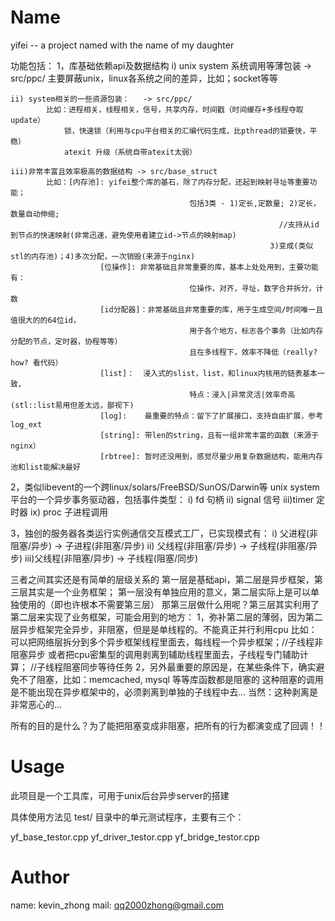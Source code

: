 Name
====

yifei -- a project named with the name of my daughter

功能包括：
1，库基础依赖api及数据结构
	i)  unix system 系统调用等薄包装 -> src/ppc/
			主要屏蔽unix，linux各系统之间的差异，比如；socket等等
			
	ii) system相关的一些资源包装：   -> src/ppc/
			比如：进程相关，线程相关，信号，共享内存，时间戳（时间缓存+多线程夺取update）
				锁，快速锁（利用与cpu平台相关的汇编代码生成，比pthread的锁要快，平稳）
				atexit 升级（系统自带atexit太弱）
				
	iii)非常丰富且效率极高的数据结构 -> src/base_struct
			比如：[内存池]: yifei整个库的基石，除了内存分配，还起到映射寻址等重要功能；
											包括3类 - 1)定长,定数量; 2)定长，数量自动伸缩; 
																//支持从id到节点的快速映射(非常迅速，避免使用者建立id->节点的映射map)
															  3)变成(类似stl的内存池)；4)多次分配，一次销毁(来源于nginx)
						[位操作]: 非常基础且非常重要的库，基本上处处用到，主要功能有：
											位操作，对齐，寻址，数字合并拆分，计数
						[id分配器]：非常基础且非常重要的库，用于生成空间/时间唯一且值很大的的64位id，
											用于各个地方，标志各个事务（比如内存分配的节点，定时器，协程等等）
											且在多线程下，效率不降低（really? how? 看代码）
						[list]：  浸入式的slist，list，和linux内核用的链表基本一致，
											特点：浸入|异常灵活|效率奇高(stl::list易用但差太远，鄙视下)
						[log]:    最重要的特点：留下了扩展接口，支持自由扩展，参考 log_ext
						[string]: 带len的string，且有一组非常丰富的函数（来源于nginx）
						[rbtree]: 暂时还没用到，感觉尽量少用复杂数据结构，能用内存池和list能解决最好
						
			

2，类似libevent的一个跨linux/solars/FreeBSD/SunOS/Darwin等
	 unix system平台的一个异步事务驱动器，包括事件类型：
	 	i)	fd 句柄
	 	ii)	signal 信号
	 	iii)timer 定时器
	 	ix)	proc 子进程调用
	 	
3，独创的服务器各类运行实例通信交互模式工厂，已实现模式有：
		i)	父进程(非阻塞/异步) -> 子进程(非阻塞/异步)
		ii) 父线程(非阻塞/异步) -> 子线程(非阻塞/异步)
		iii)父线程(非阻塞/异步) -> 子线程(阻塞/同步)
		
三者之间其实还是有简单的层级关系的
第一层是基础api，第二层是异步框架，第三层其实是一个业务框架；
第一层没有单独应用的意义，第二层实际上是可以单独使用的（即也许根本不需要第三层）
那第三层做什么用呢？第三层其实利用了第二层来实现了业务框架，可能会用到的地方：
1，弥补第二层的薄弱，因为第二层异步框架完全异步，非阻塞，但是是单线程的。不能真正并行利用cpu
	比如：可以把网络层拆分到多个异步框架线程里面去，每线程一个异步框架；//子线程非阻塞异步
			或者把cpu密集型的调用剥离到辅助线程里面去，子线程专门辅助计算； //子线程阻塞同步等待任务
2，另外最重要的原因是，在某些条件下，确实避免不了阻塞，比如：memcached, mysql 等等库函数都是阻塞的
	这种阻塞的调用是不能出现在异步框架中的，必须剥离到单独的子线程中去...
	当然：这种剥离是非常恶心的...
	
所有的目的是什么？为了能把阻塞变成非阻塞，把所有的行为都演变成了回调！！

		
Usage
====
此项目是一个工具库，可用于unix后台异步server的搭建

具体使用方法见 test/ 目录中的单元测试程序，主要有三个：

yf_base_testor.cpp
yf_driver_testor.cpp
yf_bridge_testor.cpp


Author
======

name: kevin_zhong
mail: qq2000zhong@gmail.com


